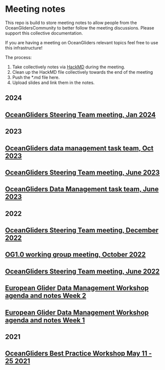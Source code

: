 # Meeting notes

This repo is build to store meeting notes to allow people from the OceanGlidersCommunity to better follow the meeting discussions. 
Please support this collective documentation.

If you are having a meeting on OceanGliders relevant topics feel free to use this infrastructure! 

The process: 
1) Take collectively notes via [HackMD](https://hackmd.io) during the meeting. 
2) Clean up the HackMD file collectively towards the end of the meeting
3) Push the *.md file here.
4) Upload slides and link them in the notes.

## 2024
## [OceanGliders Steering Team meeting, Jan 2024](https://github.com/OceanGlidersCommunity/meeting_notes/blob/main/2024/OceanGliders%20Steering%20team%20-%20Jan%202024%20meeting%20note.md)
## 2023
## [OceanGliders data management task team, Oct 2023](https://github.com/OceanGlidersCommunity/meeting_notes/blob/main/2023/OceanGlidersDataManagementTeamMeetingNotes_Oct2023.md)
## [OceanGliders Steering Team meeting, June 2023](https://github.com/OceanGlidersCommunity/meeting_notes/blob/main/2023/OceanGlidersSteeringTeamMeetingNote_June2023.md)
## [OceanGliders Data Management task team, June 2023](https://github.com/OceanGlidersCommunity/meeting_notes/blob/main/2023/OceanGlidersDataManagementTaskTeamMeetingNoteJune2023.md)

## 2022
## [OceanGliders Steering Team meeting, December 2022](https://github.com/OceanGlidersCommunity/meeting_notes/blob/main/2022/OceanGliders%20Steering%20Team%20Meeting%20-%20December%202022.md)

## [OG1.0 working group meeting, October 2022](https://github.com/OceanGlidersCommunity/meeting_notes/blob/main/2022/20221014%20-%20OG1.0%20meeting.md)

## [OceanGliders Steering Team meeting, June 2022](https://github.com/OceanGlidersCommunity/meeting_notes/blob/main/2022/OceanGliders%20Steering%20Team%20meeting%20notes.md)

## [European Glider Data Management Workshop agenda and notes Week 2](https://github.com/OceanGlidersCommunity/meeting_notes/blob/main/2022/European%20Glider%20Data%20Management%20Workshop%20Agenda%20Week%202.md)

## [European Glider Data Management Workshop agenda and notes Week 1](https://github.com/OceanGlidersCommunity/meeting_notes/blob/main/2022/European%20Glider%20Data%20Management%20Workshop%20Agenda%20Week%201.md) 

## 2021

## [OceanGliders Best Practice Workshop May 11 - 25 2021](https://github.com/OceanGlidersCommunity/meeting_notes/blob/main/2021/2021_05_11-25_OG_BP_workshop.md)

